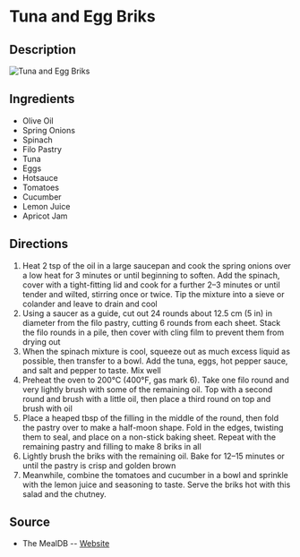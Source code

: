 # Tuna and Egg Briks

## Description
![Tuna and Egg Briks](https://www.themealdb.com/images/media/meals/2dsltq1560461468.jpg "Tuna and Egg Briks")

## Ingredients
- Olive Oil
- Spring Onions
- Spinach
- Filo Pastry
- Tuna
- Eggs
- Hotsauce
- Tomatoes
- Cucumber
- Lemon Juice
- Apricot Jam

## Directions
1. Heat 2 tsp of the oil in a large saucepan and cook the spring onions over a low heat for 3 minutes or until beginning to soften. Add the spinach, cover with a tight-fitting lid and cook for a further 2–3 minutes or until tender and wilted, stirring once or twice. Tip the mixture into a sieve or colander and leave to drain and cool
2. Using a saucer as a guide, cut out 24 rounds about 12.5 cm (5 in) in diameter from the filo pastry, cutting 6 rounds from each sheet. Stack the filo rounds in a pile, then cover with cling film to prevent them from drying out
3. When the spinach mixture is cool, squeeze out as much excess liquid as possible, then transfer to a bowl. Add the tuna, eggs, hot pepper sauce, and salt and pepper to taste. Mix well
4. Preheat the oven to 200°C (400°F, gas mark 6). Take one filo round and very lightly brush with some of the remaining oil. Top with a second round and brush with a little oil, then place a third round on top and brush with oil
5. Place a heaped tbsp of the filling in the middle of the round, then fold the pastry over to make a half-moon shape. Fold in the edges, twisting them to seal, and place on a non-stick baking sheet. Repeat with the remaining pastry and filling to make 8 briks in all
6. Lightly brush the briks with the remaining oil. Bake for 12–15 minutes or until the pastry is crisp and golden brown
7. Meanwhile, combine the tomatoes and cucumber in a bowl and sprinkle with the lemon juice and seasoning to taste. Serve the briks hot with this salad and the chutney.

## Source

- The MealDB -- [Website](https://themealdb.com/)
